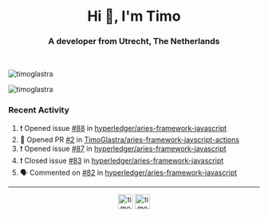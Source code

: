 <h1 align="center">Hi 👋, I'm Timo</h1>
<h3 align="center">A developer from Utrecht, The Netherlands</h3>
<br/>
<!-- https://github.com/rahuldkjain/github-profile-readme-generator --!>

<p align="left"><img src="https://github-readme-stats.vercel.app/api?username=timoglastra&show_icons=true&count_private=tru" alt="timoglastra" /></p>
<p align="left"><img src="https://github-readme-stats.vercel.app/api/top-langs/?username=timoglastra&layout=compact" alt="timoglastra" /><p>

<h3>Recent Activity</h3>

<!--START_SECTION:activity-->
1. ❗️ Opened issue [#88](https://github.com//hyperledger/aries-framework-javascript/issues/88) in [hyperledger/aries-framework-javascript](https://github.com//hyperledger/aries-framework-javascript)
2. 💪 Opened PR [#2](https://github.com//TimoGlastra/aries-framework-javscript-actions/pull/2) in [TimoGlastra/aries-framework-javscript-actions](https://github.com//TimoGlastra/aries-framework-javscript-actions)
3. ❗️ Opened issue [#87](https://github.com//hyperledger/aries-framework-javascript/issues/87) in [hyperledger/aries-framework-javascript](https://github.com//hyperledger/aries-framework-javascript)
4. ❗️ Closed issue [#83](https://github.com//hyperledger/aries-framework-javascript/issues/83) in [hyperledger/aries-framework-javascript](https://github.com//hyperledger/aries-framework-javascript)
5. 🗣 Commented on [#82](https://github.com//hyperledger/aries-framework-javascript/issues/82) in [hyperledger/aries-framework-javascript](https://github.com//hyperledger/aries-framework-javascript)
<!--END_SECTION:activity-->

---

<p align="center">
<a href="https://twitter.com/timoglastra" target="blank"><img align="center" src="https://cdn.jsdelivr.net/npm/simple-icons@3.0.1/icons/twitter.svg" alt="timoglastra" height="30" width="30" /></a>
<a href="https://linkedin.com/in/timoglastra" target="blank"><img align="center" src="https://cdn.jsdelivr.net/npm/simple-icons@3.0.1/icons/linkedin.svg" alt="timoglastra" height="30" width="30" /></a>
</p>



